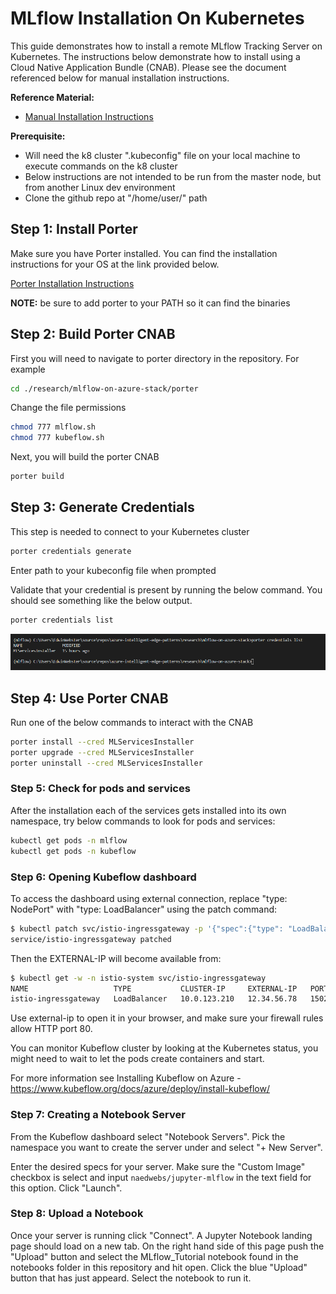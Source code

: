 # MLflow Installation On Kubernetes

This guide demonstrates how to install a remote MLflow Tracking Server on Kubernetes. The instructions below demonstrate how to install using a Cloud Native Application Bundle (CNAB). Please see the document referenced below for manual installation instructions.

**Reference Material:**
- [Manual Installation Instructions](./docs/manual_installation.md)

**Prerequisite:**
- Will need the k8 cluster ".kubeconfig" file on your local machine to execute commands on the k8 cluster 
- Below instructions are not intended to be run from the master node, but from another Linux dev environment
- Clone the github repo at "/home/user/" path

## Step 1: Install Porter
Make sure you have Porter installed. You can find the installation instructions for your OS at the link provided below.

[Porter Installation Instructions](https://porter.sh/install/)

**NOTE:** be sure to add porter to your PATH so it can find the binaries


## Step 2: Build Porter CNAB
First you will need to navigate to porter directory in the repository. For example 

```sh
cd ./research/mlflow-on-azure-stack/porter
```
Change the file permissions

```sh
chmod 777 mlflow.sh
chmod 777 kubeflow.sh
```
Next, you will build the porter CNAB

```sh
porter build
```

## Step 3: Generate Credentials 
This step is needed to connect to your Kubernetes cluster

```sh
porter credentials generate 
```
Enter path to your kubeconfig file when prompted

Validate that your credential is present by running the below command. You should see something like the below output.
```sh
porter credentials list
```

![List Porter Credentials](./docs/img/porter-credentials-validate.png)


## Step 4: Use Porter CNAB
Run one of the below commands to interact with the CNAB

```sh
porter install --cred MLServicesInstaller
porter upgrade --cred MLServicesInstaller
porter uninstall --cred MLServicesInstaller
```
### Step 5: Check for pods and services
After the installation each of the services gets installed into its own namespace, try below commands to look for pods and services:

```sh
kubectl get pods -n mlflow
kubectl get pods -n kubeflow
```
### Step 6: Opening Kubeflow dashboard
To access the dashboard using external connection, replace "type: NodePort" with "type: LoadBalancer" using the patch command:

```sh
$ kubectl patch svc/istio-ingressgateway -p '{"spec":{"type": "LoadBalancer"}}' -n istio-system
service/istio-ingressgateway patched
```
Then the EXTERNAL-IP will become available from:

```sh
$ kubectl get -w -n istio-system svc/istio-ingressgateway
NAME                   TYPE           CLUSTER-IP     EXTERNAL-IP   PORT(S)                          AGE
istio-ingressgateway   LoadBalancer   10.0.123.210   12.34.56.78   15020:30397/TCP,80:31380/TCP,..  7m27s
```
Use external-ip to open it in your browser, and make sure your firewall rules allow HTTP port 80.

You can monitor Kubeflow cluster by looking at the Kubernetes status, you might need to wait to let the pods create containers and start.

For more information see Installing Kubeflow on Azure -  https://www.kubeflow.org/docs/azure/deploy/install-kubeflow/
### Step 7: Creating a Notebook Server

From the Kubeflow dashboard select "Notebook Servers". Pick the namespace you want to create the server under and select "+ New Server".

Enter the desired specs for your server. Make sure the "Custom Image" checkbox is select and input `naedwebs/jupyter-mlflow` in the text field for this option. Click "Launch".
### Step 8: Upload a Notebook

Once your server is running click "Connect". A Jupyter Notebook landing page should load on a new tab. On the right hand side of this page push the "Upload" button and select the MLflow_Tutorial notebook found in the notebooks folder in this repository and hit open. Click the blue "Upload" button that has just appeard. Select the notebook to run it.
